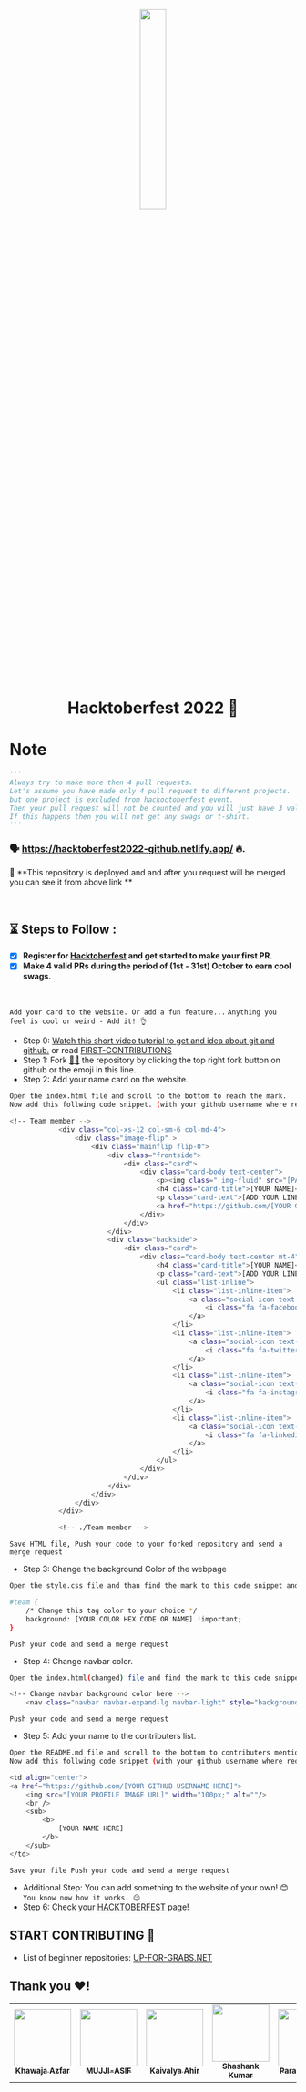 <p align="center">
    <a href="https://hacktoberfest.digitalocean.com/">
        <img src="https://raw.githubusercontent.com/keshavsingh4522/hacktoberfest2021/35fc6060c5ddead5792f29a2437fea160dbe9804/Assets/logo-hacktoberfest-full.f42e3b1.svg" width="30%">
    </a>
</p>

<h1 align="center"> Hacktoberfest 2022 🎉</h1>

# Note

```py
'''
Always try to make more then 4 pull requests.
Let's assume you have made only 4 pull request to different projects.
but one project is excluded from hackoctoberfest event.
Then your pull request will not be counted and you will just have 3 valid pull requests.
If this happens then you will not get any swags or t-shirt.
'''
```

### 🗣 https://hacktoberfest2022-github.netlify.app/ 🔥.

📢 **This repository is deployed and and after you request will be merged you can see it from above link **

<br>

## ⏳ Steps to Follow :

- [x] **Register for [Hacktoberfest](https://hacktoberfest.digitalocean.com/) and get started to make your first PR.**
- [x] **Make 4 valid PRs during the period of (1st - 31st) October to earn cool swags.**

 <br>

`Add your card to the website. Or add a fun feature...`
`Anything you feel is cool or weird - Add it! 👌`

- Step 0: [Watch this short video tutorial to get and idea about git and github.](https://www.youtube.com/watch?v=8Dd7KRpKeaE&ab_channel=CoderCoder)
  or read [FIRST-CONTRIBUTIONS](https://github.com/firstcontributions/first-contributions)
- Step 1: Fork [👨‍💻](https://github.com/ShankarLohar/Hactober-Fests/fork) the repository by clicking the top right fork button on github or the emoji in this line.
- Step 2: Add your name card on the website.

```bash
Open the index.html file and scroll to the bottom to reach the mark.
Now add this follwing code snippet. (with your github username where required)
```

```bash
<!-- Team member -->
            <div class="col-xs-12 col-sm-6 col-md-4">
                <div class="image-flip" >
                    <div class="mainflip flip-0">
                        <div class="frontside">
                            <div class="card">
                                <div class="card-body text-center">
                                    <p><img class=" img-fluid" src="[PASTE LINK TO YOUR IMAGE]" alt="card image"></p>
                                    <h4 class="card-title">[YOUR NAME]</h4>
                                    <p class="card-text">[ADD YOUR LINE]</p>
                                    <a href="https://github.com/[YOUR GITHUB USERNAME]" class="btn btn-primary btn-sm"><i class="fa fa-plus"></i></a>
                                </div>
                            </div>
                        </div>
                        <div class="backside">
                            <div class="card">
                                <div class="card-body text-center mt-4">
                                    <h4 class="card-title">[YOUR NAME]</h4>
                                    <p class="card-text">[ADD YOUR LINE]</p>
                                    <ul class="list-inline">
                                        <li class="list-inline-item">
                                            <a class="social-icon text-xs-center" target="_blank" href="[YOUR FACEBOOK URL]">
                                                <i class="fa fa-facebook"></i>
                                            </a>
                                        </li>
                                        <li class="list-inline-item">
                                            <a class="social-icon text-xs-center" target="_blank" href="[YOUR TWITTER]">
                                                <i class="fa fa-twitter"></i>
                                            </a>
                                        </li>
                                        <li class="list-inline-item">
                                            <a class="social-icon text-xs-center" target="_blank" href="[YOUR INSTAGRAM]">
                                                <i class="fa fa-instagram"></i>
                                            </a>
                                        </li>
                                        <li class="list-inline-item">
                                            <a class="social-icon text-xs-center" target="_blank" href="[YOUR LINKEDIN]">
                                                <i class="fa fa-linkedin"></i>
                                            </a>
                                        </li>
                                    </ul>
                                </div>
                            </div>
                        </div>
                    </div>
                </div>
            </div>

            <!-- ./Team member -->
```

`Save HTML file, Push your code to your forked repository and send a merge request`

- Step 3: Change the background Color of the webpage

```bash
Open the style.css file and than find the mark to this code snippet and change the color.
```

```bash
#team {
    /* Change this tag color to your choice */
    background: [YOUR COLOR HEX CODE OR NAME] !important;
}
```

`Push your code and send a merge request`

- Step 4: Change navbar color.

```bash
Open the index.html(changed) file and find the mark to this code snippet and change the color.
```

```bash
<!-- Change navbar background color here -->
    <nav class="navbar navbar-expand-lg navbar-light" style="background-color: [YOUR COLOR HERE];">
```

`Push your code and send a merge request`

- Step 5: Add your name to the contributers list.

```bash
Open the README.md file and scroll to the bottom to contributers mentions.
Now add this follwing code snippet (with your github username where required.) at the mark.
```

```bash
<td align="center">
<a href="https://github.com/[YOUR GITHUB USERNAME HERE]">
    <img src="[YOUR PROFILE IMAGE URL]" width="100px;" alt=""/>
    <br />
    <sub>
        <b>
            [YOUR NAME HERE]
        </b>
    </sub>
</td>
```

`Save your file Push your code and send a merge request`

- Additional Step: You can add something to the website of your own! 😊
  `You know now how it works. 😉`
- Step 6: Check your [HACKTOBERFEST](https://hacktoberfest.com/) page!

## START CONTRIBUTING 👐

- List of beginner repositories: [UP-FOR-GRABS.NET](https://up-for-grabs.net/#/)

## Thank you ❤!

<table>
    <tr>
        <td align="center">
           <a href="https://github.com/khawajaazfar2000">
           <img src="https://avatars.githubusercontent.com/u/73386961?v=4" width="100px;" alt=""/>
         <br />
        <sub> <b>Khawaja Azfar</b> </sub>
     </td>

<td align="center">
<a href="https://github.com/muji-asif">
    <img src="https://avatars.githubusercontent.com/u/115453222?v=4" width="100px;" alt=""/>
    <br />
    <sub>
        <b>
           MUJJI-ASIF
        </b>
    </sub>
</td>

<!-- Add your snippet here -->
<td align="center">
<a href="https://github.com/lsgdefault">
    <img src="https://i.postimg.cc/sXyzfwVW/white-20220814-140433.jpg" width="100px;" alt=""/>
    <br />
    <sub>
        <b>
            Kaivalya Ahir
        </b>
    </sub>
</td>
    <!-- Add your snippet here -->
    <td align="center">
<a href="https://github.com/shashank1529">
    <img src="https://avatars.githubusercontent.com/u/97579275?s=400&u=539ba75ea77da17c6e0edb2a8201f61d00247170&v=4" width="100px;" alt=""/>
    <br />
    <sub>
        <b>
            Shashank Kumar
        </b>
    </sub>
</td>

<td align="center">
<a href="https://github.com/Parag477">
    <img src="https://avatars.githubusercontent.com/u/60110529?v=4" width="100px;" alt=""/>
    <br />
    <sub>
        <b>
            Parag Agrawal
        </b>
    </sub>
</td>

<td align="center">
<a href="https://github.com/Roopshali">
    <img src="https://user-images.githubusercontent.com/75069150/195845223-e9128a23-3d41-46a5-ab40-61ec751ec34f.png" width="100px;" alt=""/>
    <br />
    <sub>
        <b>
            Roopshali Roy
        </b>
    </sub>
</td>

<td align="center">
<a href="https://github.com/rudraneel18">
    <img src="https://avatars.githubusercontent.com/u/64578089?v=4" width="100px;" alt=""/>
    <br />
    <sub>
        <b>
            Rudraneel Dutta
        </b>
    </sub>
</td>
</tr>

</table>
